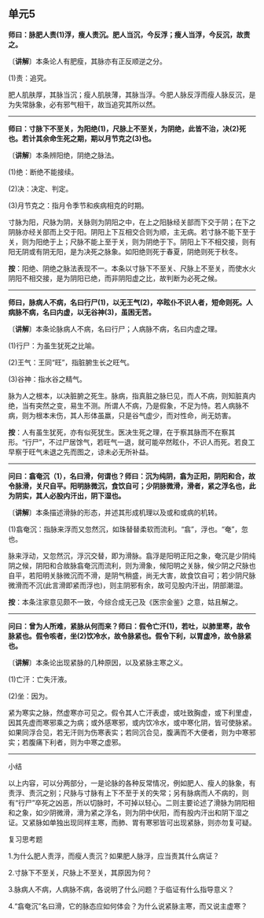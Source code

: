 ## 单元5

**师曰：脉肥人责(1)浮，瘦人责沉。肥人当沉，今反浮；瘦人当浮，今反沉，故责之。**

〔**讲解**〕本条论人有肥瘦，其脉亦有正反顺逆之分。

(1)责：追究。

肥人肌肤厚，其脉当沉；瘦人肌肤薄，其脉当浮。今肥人脉反浮而瘦人脉反沉，是为失常脉象，必有邪气相干，故当追究其所以然。

------

**师曰：寸脉下不至关，为阳绝(1)，尺脉上不至关，为阴绝，此皆不治，决(2)死也。若计其余命生死之期，期以月节克之(3)也。**

〔**讲解**〕本条辨阳绝，阴绝之脉法。

(1)绝：断绝不能接续。

(2)决：决定、判定。

(3)月节克之：指月令季节和疾病相克的时期。

寸脉为阳，尺脉为阴，关脉则为阴阳之中，在上之阳脉经关部而下交于阴；在下之阴脉亦经关部而上交于阳。阴阳上下互相交合则为顺，主无病。若寸脉不能下至于关，则为阳绝于上；尺脉不能上至于关，则为阴绝于下。阴阳上下不相交接，则有阳无阴或有阴无阳，是为决死之脉象。如阳绝则死于春夏，阴绝则死于秋冬。

**按**：阳绝、阴绝之脉法表现不一。本条以寸脉下不至关、尺脉上不至关，而使水火阴阳不相交接，是为阴阳已绝，而非阴阳虚之比，故判断为必死之候。

------

**师曰，脉病人不病，名曰行尸(1)，以无王气(2)，卒眩仆不识人者，短命则死。人病脉不病，名曰内虚，以无谷神(3)，虽困无苦。**

〔**讲解**〕本条论脉病人不病，名曰行尸；人病脉不病，名曰内虚之理。

(1)行尸：为虽生犹死之比喻。

(2)王气：王同“旺”，指脏腑生长之旺气。

(3)谷神：指水谷之精气。

脉为人之根本，以决脏腑之死生。脉病，指真脏之脉巳见，而人不病，则知脏真内绝，当有突然之变，易生不测。所谓人不病，乃是假象，不足为恃。若人病脉不病，则为根本未伤，其人形体虽羸，只是谷气虚少，而对性命，尚无妨害。

**按**：人有虽生犹死，亦有似死犹生。医决生死之理，在于察其脉而不在察其形。“行尸”，不过尸居馀气，若旺气一退，就可能卒然眩仆，不识人而死。若良工早察于旺气未退之先而图之，谅未必无所补益。

------

**问曰：翕奄沉（1），名曰滑，何谓也？师曰：沉为纯阴，翕为正阳，阴阳和合，故令脉滑，关尺自平。阳明脉微沉，食饮自可；少阴脉微滑，滑者，紧之浮名也，此为阴实，其人必股内汗出，阴下湿也。**

〔**讲解**〕本条描述滑脉的形态，并述其形成机理以及或和或病的机转。

(1)翕奄沉：指脉来浮而又忽然沉，如珠替替柔软而流利。“翕”，浮也。“奄”，忽也。

脉来浮动，又忽然沉，浮沉交替，即为滑脉。翕浮是阳明正阳之象，奄沉是少阴纯阴之候，阴阳和合故脉翕奄沉而流利，则为滑象，候阳明之关脉，候少阴之尺脉也自平，若阳明关脉微沉而不滑，是阴气稍盛，尚无大害，故食饮自可；若少阴尺脉微滑而不沉(此言滑即紧而浮也)，则主阴邪有余，故可见股内汗出，阴部潮湿。

**按**：本条注家意见颇不一致，今综合成无己及《医宗金鉴》之意，姑且解之。

------

**问曰：曾为人所难，紧脉从何而来？师曰：假令亡汗(1)，若吐，以肺里寒，故令脉紧也。假令咳者，坐(2)饮冷水，故令脉紧也。假令下利，以胃虚冷，故令脉紧也。**

〔**讲解**〕本条论出现紧脉的几种原因，以及紧脉主寒之义。

(1)亡汗：亡失汗液。

(2)坐：因为。

紧为寒实之脉，然虚寒亦可见之。假令其人亡汗表虚，或吐致胸虚，或下利里虚，因其先虚而寒邪乘之为病；或外感寒邪，或内饮冷水，或中寒化阴，皆可使脉紧。如果同浮合见，若无汗则为伤寒表实；若同沉合见，腹满而不大便者，则为中寒邪实；若腹痛下利者，则为中寒之虚邪。

------

小结

以上内容，可以分两部分，一是论脉的各种反常情况，例如肥人、瘦人的脉象，有责浮、责沉之别；尺脉与寸脉有上下不至于关的失常；另有脉病而人不病的，则有“行尸”卒死之凶恶，所以切脉时，不可掉以轻心。二则主要论述了滑脉为阴阳相和之象，如少阴微滑，滑为紧之浮名，则为阴中伏阳，而有股内汗出和阴下湿之证。又紧脉如单独出现同样主寒，而肺、胃有寒邪皆可出现紧脉，则亦勿复可疑。

复习思考题

1.为什么肥人责浮，而瘦人责沉？如果肥人脉浮，应当责其什么病证？

2.寸脉下不至关，尺脉上不至关，其原因为何？

3.脉病人不病，人病脉不病，各说明了什么问题？于临证有什么指导意义？

4.“翕奄沉”名曰滑，它的脉态应如何体会？为什么说紧脉主寒，而又说主虚寒？